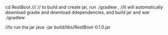 cd RestBoot
///
// to build and create jar, run ./gradlew , 
//it will automatically download gradle and download ddependencies, and build jar and war
./gradlew

//to run tha jar
java -jar build/libs/RestBoot-0.1.0.jar
